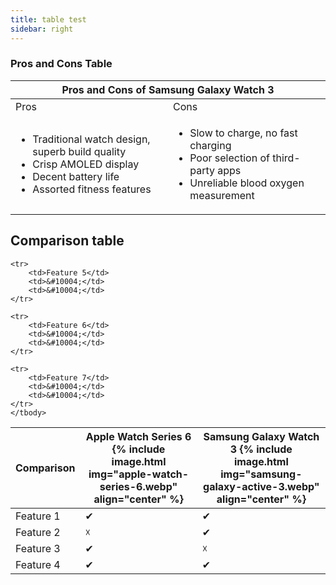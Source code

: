 ```yaml
---
title: table test
sidebar: right
---
```


### Pros and Cons Table
<div>
 <table>
   <tr>
     <th colspan = "4" class = "top">
       Pros and Cons of Samsung Galaxy Watch 3
     </th>
   </tr>
   <colgroup>
   <col span="1" style="width: 50%;">
   <col span="1" style="width: 50%;">
   </colgroup>
   <tbody>
   <tr>
     <td class = "left">
       Pros
     </td>
     <td class = "right r-bor">
       Cons
     </td>
   </tr>
   <tr>
     <td class = "content-left">
      <ul id="protick">
        <li>Traditional watch design, superb build quality</li>
        <li>Crisp AMOLED display</li>
        <li>Decent battery life</li>
        <li>Assorted fitness features</li>
      </ul>
     </td>
     <td class = "content-right r-bor">
      <ul id="consx">
        <li>Slow to charge, no fast charging</li>
        <li>Poor selection of third-party apps</li>
        <li>Unreliable blood oxygen measurement</li>
      </ul>
     </td>
   </tr>
   </tbody>
 </table>
 </div>


## Comparison table

 <table>
 	<thead>
 	<tr>
 		<th class="left">Comparison</th>
 		<th class="middle"><b>Apple Watch Series 6</b>
    {% include image.html img="apple-watch-series-6.webp" align="center" %}</th>
 		<th><b>Samsung Galaxy Watch 3</b>
    {% include image.html img="samsung-galaxy-active-3.webp" align="center" %}</th>
 	</tr>
 	</thead>
 	<tbody>
 	<tr>
 		<td>Feature 1</td>
 		<td class="check">&#10004;</td>
 		<td class="check">&#10004;</td>
 	</tr>

  <tr>
 		<td>Feature 2</td>
 		<td class="wrong">&#9747;</td>
 		<td>&#10004;</td>
 	</tr>

  <tr>
     <td>Feature 3</td>
     <td>&#10004;</td>
     <td>&#9747;</td>
   </tr>

   <tr>
  		<td>Feature 4</td>
  		<td>&#10004;</td>
  		<td>&#10004;</td>
  	</tr>

    <tr>
   		<td>Feature 5</td>
   		<td>&#10004;</td>
   		<td>&#10004;</td>
   	</tr>

    <tr>
   		<td>Feature 6</td>
   		<td>&#10004;</td>
   		<td>&#10004;</td>
   	</tr>

    <tr>
   		<td>Feature 7</td>
   		<td>&#10004;</td>
   		<td>&#10004;</td>
   	</tr>
 	</tbody>
 </table>
